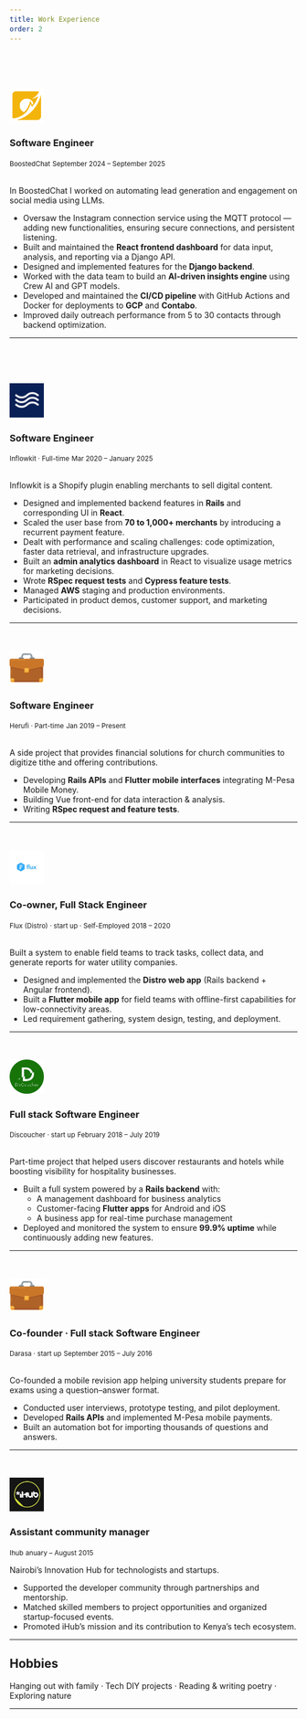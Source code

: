 ```yaml
---
title: Work Experience
order: 2
---
```


<br>
<div class="w-full flex flex-row ">
  <div class="mr-60 media-col" style="width:60px;margin-right: 20px;margin-top: 3rem;">
    <img  class="mx-auto w-full block w-4/12 h-40 rounded-lg"  alt="art cover" loading="lazy"src="./Boostedcat.png" />
  </div>
  <div class="py-4">
    <h3 class="text-2xl">Software Engineer</h3>
    <small class="text-xs block text-gray-700">BoostedChat</small>
    <small class="text-xs block text-gray-700 mb-4">September 2024 – September 2025</small>
  </div>
</div>
<br>

In BoostedChat I worked on automating lead generation and engagement on social media using LLMs.

* Oversaw the Instagram connection service using the MQTT protocol — adding new functionalities, ensuring secure connections, and persistent listening.
* Built and maintained the **React frontend dashboard** for data input, analysis, and reporting via a Django API.
* Designed and implemented features for the **Django backend**.
* Worked with the data team to build an **AI-driven insights engine** using Crew AI and GPT models.
* Developed and maintained the **CI/CD pipeline** with GitHub Actions and Docker for deployments to **GCP** and **Contabo**.
* Improved daily outreach performance from 5 to 30 contacts through backend optimization.

---

<br>
<div class="w-full flex flex-row ">
  <div class="mr-60 media-col" style="width:60px;margin-right: 20px;margin-top: 3rem;">
    <img  class="mx-auto w-full block w-4/12 h-40 rounded-lg"  alt="art cover" loading="lazy"src="./inflowkit.png" />
  </div>
  <div class="py-4">
    <h3 class="text-2xl">Software Engineer</h3>
    <small class="text-xs block text-gray-700">Inflowkit · Full-time</small>
    <small class="text-xs block text-gray-700 mb-4">Mar 2020 – January 2025</small>
  </div>
</div>
<br>

Inflowkit is a Shopify plugin enabling merchants to sell digital content.

* Designed and implemented backend features in **Rails** and corresponding UI in **React**.
* Scaled the user base from **70 to 1,000+ merchants** by introducing a recurrent payment feature.
* Dealt with performance and scaling challenges: code optimization, faster data retrieval, and infrastructure upgrades.
* Built an **admin analytics dashboard** in React to visualize usage metrics for marketing decisions.
* Wrote **RSpec request tests** and **Cypress feature tests**.
* Managed **AWS** staging and production environments.
* Participated in product demos, customer support, and marketing decisions.

---

<div class="flex mt-12">
  <div class="w-20 flex-grow-0 flex-shrink-0 media-col pt-2" style="width:60px;margin-right: 20px;margin-top: 3rem;"><img src="./case.png" /></div>
  <div>
  <h3 class="text-2xl">Software Engineer</h3>
  <small class="text-xs block text-gray-700">Herufi · Part-time</small>
  <small class="text-xs block text-gray-700 mb-4">Jan 2019 – Present</small>
  </div>
</div>
<br>

A side project that provides financial solutions for church communities to digitize tithe and offering contributions.

* Developing **Rails APIs** and **Flutter mobile interfaces** integrating M-Pesa Mobile Money.
* Building Vue front-end for data interaction & analysis.
* Writing **RSpec request and feature tests**.

---

<div class="flex mt-12">
  <div class="w-20 flex-grow-0 flex-shrink-0 media-col pt-2" style="width:60px;margin-right: 20px;margin-top: 3rem;"><img src="./flux_impact.png" /></div>
  <div>
  <h3 class="text-2xl">Co-owner, Full Stack Engineer</h3>
  <small class="text-xs block text-gray-700">Flux (Distro) · start up · Self-Employed</small>
  <small class="text-xs block text-gray-700 mb-4">2018 – 2020</small>
  </div>
</div>
<br>

Built a system to enable field teams to track tasks, collect data, and generate reports for water utility companies.

* Designed and implemented the **Distro web app** (Rails backend + Angular frontend).
* Built a **Flutter mobile app** for field teams with offline-first capabilities for low-connectivity areas.
* Led requirement gathering, system design, testing, and deployment.

---

<div class="flex mt-12">
  <div class="w-20 flex-grow-0 flex-shrink-0 media-col pt-2" style="width:60px;margin-right: 20px;margin-top: 3rem;">
    <img src="./discoucher.png" /></div>
  <div>
  <h3 class="text-2xl">Full stack Software Engineer</h3>
  <small class="text-xs block text-gray-700">Discoucher · start up</small>
  <small class="text-xs block text-gray-700 mb-4">February 2018 – July 2019</small>
  </div>
</div>
<br>

Part-time project that helped users discover restaurants and hotels while boosting visibility for hospitality businesses.

* Built a full system powered by a **Rails backend** with:
    * A management dashboard for business analytics
    * Customer-facing **Flutter apps** for Android and iOS
    * A business app for real-time purchase management
* Deployed and monitored the system to ensure **99.9% uptime** while continuously adding new features.

---

<div class="flex mt-12">
  <div class="w-20 flex-grow-0 flex-shrink-0 media-col pt-2" style="width:60px;margin-right: 20px;margin-top: 3rem;"><img src="./case.png" /></div>
  <div> 
  <h3 class="text-2xl">Co-founder · Full stack Software Engineer</h3>
  <small class="text-xs block text-gray-700">Darasa · start up</small>
  <small class="text-xs block text-gray-700 mb-4">September 2015 – July 2016</small>
  </div>
</div>
<br>

Co-founded a mobile revision app helping university students prepare for exams using a question–answer format.

* Conducted user interviews, prototype testing, and pilot deployment.
* Developed **Rails APIs** and implemented M-Pesa mobile payments.
* Built an automation bot for importing thousands of questions and answers.

---


<div class="flex mt-12">
  <div class="w-20 flex-grow-0 flex-shrink-0 media-col pt-2" style="width:60px;margin-right: 20px;margin-top: 3rem;"><img src="./ihub.png" /></div>
  <div>
  <h3 class="text-2xl">Assistant community manager</h3>
  <small class="text-xs block text-gray-700">Ihub</small>
  <small class="text-xs block text-gray-700 mb-4">anuary – August 2015</small>
  </div>
</div>


Nairobi’s Innovation Hub for technologists and startups.

* Supported the developer community through partnerships and mentorship.
* Matched skilled members to project opportunities and organized startup-focused events.
* Promoted iHub’s mission and its contribution to Kenya’s tech ecosystem.

---

## **Hobbies**

Hanging out with family · Tech DIY projects · Reading & writing poetry · Exploring nature

---
